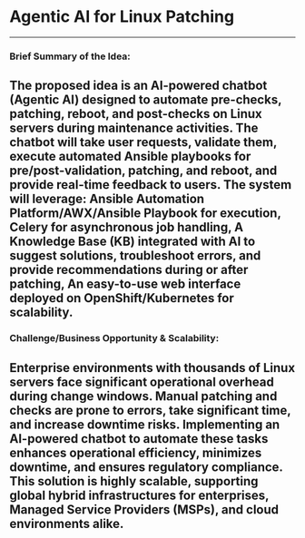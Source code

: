 # Agentic AI for Linux Patching

---
### Brief Summary of the Idea:
The proposed idea is an AI-powered chatbot (Agentic AI) designed to automate pre-checks, patching, reboot, and post-checks on Linux servers during maintenance activities. The chatbot will take user requests, validate them, execute automated Ansible playbooks for pre/post-validation, patching, and reboot, and provide real-time feedback to users. The system will leverage: Ansible Automation Platform/AWX/Ansible Playbook for execution, Celery for asynchronous job handling, A Knowledge Base (KB) integrated with AI to suggest solutions, troubleshoot errors, and provide recommendations during or after patching, An easy-to-use web interface deployed on OpenShift/Kubernetes for scalability.
---
### Challenge/Business Opportunity & Scalability:
Enterprise environments with thousands of Linux servers face significant operational overhead during change windows. Manual patching and checks are prone to errors, take significant time, and increase downtime risks. Implementing an AI-powered chatbot to automate these tasks enhances operational efficiency, minimizes downtime, and ensures regulatory compliance. This solution is highly scalable, supporting global hybrid infrastructures for enterprises, Managed Service Providers (MSPs), and cloud environments alike.
---

